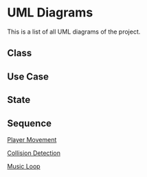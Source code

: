 # UML Diagrams
This is a list of all UML diagrams of the project.
## Class

## Use Case

## State

## Sequence
[Player Movement](https://github.com/JQBNguyen/CS151-Slime_Time/blob/main/diagrams/PlayerMovement_Sequence.drawio)

[Collision Detection](https://github.com/JQBNguyen/CS151-Slime_Time/blob/main/diagrams/Collection_detection.png)

[Music Loop](https://github.com/JQBNguyen/CS151-Slime_Time/blob/main/diagrams/MusicLoop.PNG)
